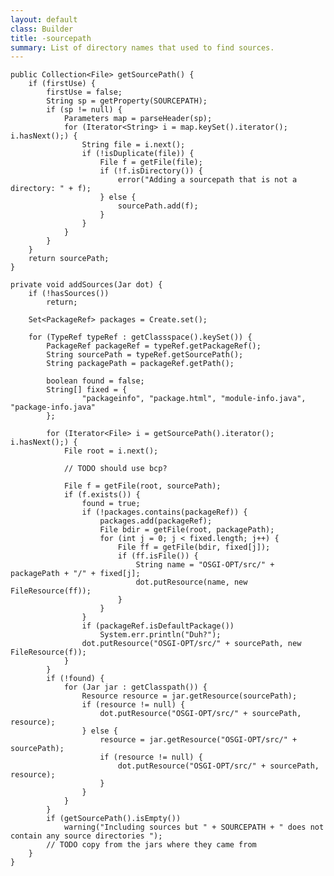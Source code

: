 ```yaml
---
layout: default
class: Builder
title: -sourcepath 
summary: List of directory names that used to find sources. 
---
```



	public Collection<File> getSourcePath() {
		if (firstUse) {
			firstUse = false;
			String sp = getProperty(SOURCEPATH);
			if (sp != null) {
				Parameters map = parseHeader(sp);
				for (Iterator<String> i = map.keySet().iterator(); i.hasNext();) {
					String file = i.next();
					if (!isDuplicate(file)) {
						File f = getFile(file);
						if (!f.isDirectory()) {
							error("Adding a sourcepath that is not a directory: " + f);
						} else {
							sourcePath.add(f);
						}
					}
				}
			}
		}
		return sourcePath;
	}

	private void addSources(Jar dot) {
		if (!hasSources())
			return;

		Set<PackageRef> packages = Create.set();

		for (TypeRef typeRef : getClassspace().keySet()) {
			PackageRef packageRef = typeRef.getPackageRef();
			String sourcePath = typeRef.getSourcePath();
			String packagePath = packageRef.getPath();

			boolean found = false;
			String[] fixed = {
					"packageinfo", "package.html", "module-info.java", "package-info.java"
			};

			for (Iterator<File> i = getSourcePath().iterator(); i.hasNext();) {
				File root = i.next();

				// TODO should use bcp?

				File f = getFile(root, sourcePath);
				if (f.exists()) {
					found = true;
					if (!packages.contains(packageRef)) {
						packages.add(packageRef);
						File bdir = getFile(root, packagePath);
						for (int j = 0; j < fixed.length; j++) {
							File ff = getFile(bdir, fixed[j]);
							if (ff.isFile()) {
								String name = "OSGI-OPT/src/" + packagePath + "/" + fixed[j];
								dot.putResource(name, new FileResource(ff));
							}
						}
					}
					if (packageRef.isDefaultPackage())
						System.err.println("Duh?");
					dot.putResource("OSGI-OPT/src/" + sourcePath, new FileResource(f));
				}
			}
			if (!found) {
				for (Jar jar : getClasspath()) {
					Resource resource = jar.getResource(sourcePath);
					if (resource != null) {
						dot.putResource("OSGI-OPT/src/" + sourcePath, resource);
					} else {
						resource = jar.getResource("OSGI-OPT/src/" + sourcePath);
						if (resource != null) {
							dot.putResource("OSGI-OPT/src/" + sourcePath, resource);
						}
					}
				}
			}
			if (getSourcePath().isEmpty())
				warning("Including sources but " + SOURCEPATH + " does not contain any source directories ");
			// TODO copy from the jars where they came from
		}
	}
